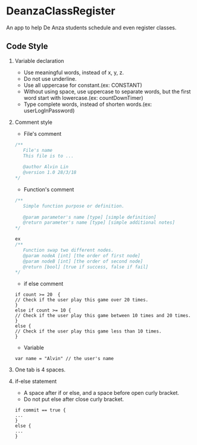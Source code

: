 # DeanzaClassRegister
An app to help De Anza students schedule and even register classes.
## Code Style
1. Variable declaration
   - Use meaningful words, instead of x, y, z.
   - Do not use underline.
   - Use all uppercase for constant.(ex: CONSTANT)
   - Without using space, use uppercase to separate words, but the first word start with lowercase.(ex: countDownTimer)
   - Type complete words, instead of shorten words.(ex: userLogInPassword)
   
2. Comment style
   - File's comment
   ```swift
   /**
      File's name
      This file is to ...
           
      @author Alvin Lin
      @version 1.0 28/3/18
   */  
   ```
   - Function's comment
   ```swift
   /**
      Simple function purpose or definition.
      
      @param parameter's name [type] [simple definition]
      @return parameter's name [type] [simple additional notes]
   */  
   
   ex
   /**
      Function swap two different nodes.
      @param nodeA [int] [the order of first node]
      @param nodeB [int] [the order of second node]
      @return [bool] [true if success, false if fail]
   */
   ```
   - if else comment
   ```
   if count >= 20  {
   // Check if the user play this game over 20 times.
   }
   else if count >= 10 {
   // Check if the user play this game between 10 times and 20 times.
   }
   else {
   // Check if the user play this game less than 10 times.
   }
   ```
   - Variable
   ```
   var name = "Alvin" // the user's name
   ```
3. One tab is 4 spaces.
4. if-else statement
   - A space after if or else, and a space before open curly bracket.
   - Do not put else after close curly bracket.
   ```
   if commit == true {
   ...
   }
   else {
   ...
   }
   ```




